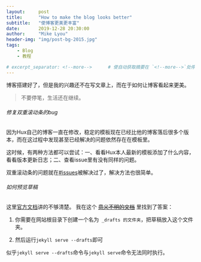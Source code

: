 ```yaml
---
layout:     post
title:      "How to make the blog looks better"
subtitle:   "使博客更美更丰富"
date:       2019-12-28 20:30:00
author:     "Mike Lyou"
header-img: "img/post-bg-2015.jpg"
tags:
    - Blog
    - 教程

# excerpt_separator: <!--more-->      # 使自动获取摘要在 `<!--more-->`处停止
---
```


博客搭建好了，但是我的兴趣还不在写文章上，而在于如何让博客看起来更美。

> 不要停笔，生活还在继续。


###### 修复双重滚动条的bug
因为Hux自己的博客一直在修改，稳定的模板现在已经比他的博客落后很多个版本，而在这过程中发现甚至已经解决的问题依然存在在模板里。

这时候，有两种方法都可以尝试：一、看看Hux本人最新的模板添加了什么内容，看看版本更新日志；二、查看issue里有没有同样的问题。

双重滚动条的问题就在[#issues](https://github.com/Huxpro/huxpro.github.io/issues/123)被解决过了，解决方法也很简单。

###### 如何预览草稿

这里[官方文档](http://jekyllcn.com/docs/drafts/)讲的不够清楚。
我在这个 ~~[意义不明的文档](https://github.com/chesterchenn/blog/blob/a85ddb55d209de0db21b24684fa48914865b3d33/README.md)~~ 里找到了答案：

1. 你需要在网站根目录下创建一个名为` _drafts 的文件夹`，把草稿放入这个文件夹。

2. 然后运行`jekyll serve --drafts`即可

似乎`jekyll serve --drafts`命令与`jekyll serve`命令无法同时执行。
